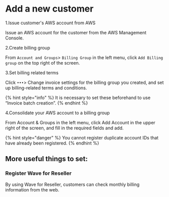 # Add a new customer

1.Issue customer's AWS account from AWS

Issue an AWS account for the customer from the AWS Management Console.

2.Create billing group

From `Account and Groups`&gt; `Billing Group` in the left menu, click `Add Billing group` on the top right of the screen.

3.Set billing related terms

Click `•••`&gt; Change invoice settings for the billing group you created, and set up billing-related terms and conditions.

{% hint style="info" %}
It is necessary to set these beforehand to use “Invoice batch creation”.
{% endhint %}

4.Consolidate your AWS account to a billing group

From Account & Groups in the left menu, click Add Account in the upper right of the screen, and fill in the required fields and add.



{% hint style="danger" %}
You cannot register duplicate account IDs that have already been registered.
{% endhint %}

## More useful things to set:

### Register Wave for Reseller

By using Wave for Reseller, customers can check monthly billing information from the web.





